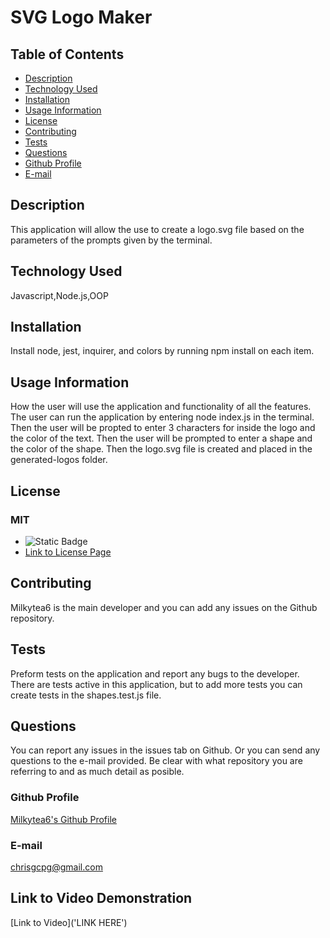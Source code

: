 # SVG Logo Maker
  
  ## Table of Contents
  * [Description](#description)
  * [Technology Used](#technology-used)
  * [Installation](#installation)
  * [Usage Information](#usage-information)
  * [License](#license)
  * [Contributing](#contributing)
  * [Tests](#tests)
  * [Questions](#questions)
  * [Github Profile](#github)
  * [E-mail](#email)
  
  ## Description <a id="description"></a>
  This application will allow the use to create a logo.svg file based on the parameters of the prompts given by the terminal.
  
  ## Technology Used <a id="technology-used"></a>
  Javascript,Node.js,OOP
  
  ## Installation <a id="installation"></a>
  Install node, jest, inquirer, and colors by running npm install on each item.
  
  ## Usage Information <a id="usage-information"></a>
  How the user will use the application and functionality of all the features.
  The user can run the application by entering node index.js in the terminal. Then the user will be propted to enter 3 characters for inside the logo and the color of the text. Then the user will be prompted to enter a shape and the color of the shape. Then the logo.svg file is created and placed in the generated-logos folder.
  
  ## License <a id="license"></a>
  ### MIT
  * ![Static Badge](https://img.shields.io/badge/MIT-Badge-red?style=flat)
  * [Link to License Page](https://opensource.org/license/mit)
  
  ## Contributing <a id="contributing"></a>
  Milkytea6 is the main developer and you can add any issues on the Github repository.
  
  ## Tests <a id="tests"></a>
  Preform tests on the application and report any bugs to the developer.
  There are tests active in this application, but to add more tests you can create tests in the shapes.test.js file.
  
  ## Questions <a id="questions"></a>
  You can report any issues in the issues tab on Github. Or you can send any questions to the e-mail provided. 
  Be clear with what repository you are referring to and as much detail as posible.
  ### Github Profile <a id="github"></a>
  [Milkytea6's Github Profile](https://github.com/Milkytea6)
  ### E-mail <a id="email"></a>
  chrisgcpg@gmail.com
  ## Link to Video Demonstration
  [Link to Video]('LINK HERE')